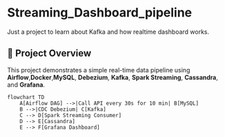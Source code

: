 # Streaming_Dashboard_pipeline

Just a project to learn about Kafka and how realtime dashboard works.

## 📌 Project Overview
This project demonstrates a simple real-time data pipeline using **Airflow**,**Docker**,**MySQL**, **Debezium**, **Kafka**, **Spark Streaming**, **Cassandra**, and **Grafana**.

```mermaid
flowchart TD
    A[Airflow DAG] -->|Call API every 30s for 10 min| B[MySQL]
    B -->|CDC Debezium| C[Kafka]
    C --> D[Spark Streaming Consumer]
    D --> E[Cassandra]
    E --> F[Grafana Dashboard]
